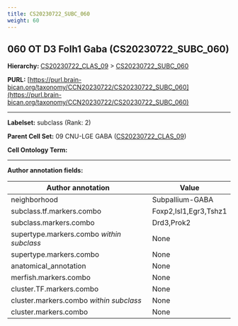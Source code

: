```yaml
---
title: CS20230722_SUBC_060
weight: 60
---
```

## 060 OT D3 Folh1 Gaba (CS20230722_SUBC_060)
<b>Hierarchy: </b>
[CS20230722_CLAS_09](../CS20230722_CLAS_09) >
[CS20230722_SUBC_060](../CS20230722_SUBC_060)

**PURL:** [https://purl.brain-bican.org/taxonomy/CCN20230722/CS20230722_SUBC_060](https://purl.brain-bican.org/taxonomy/CCN20230722/CS20230722_SUBC_060)

---


**Labelset:** subclass (Rank: 2)

**Parent Cell Set:** 09 CNU-LGE GABA ([CS20230722_CLAS_09](../CS20230722_CLAS_09))



**Cell Ontology Term:** 

[MARKER GENES.]: #


---

[TRANSFERRED ANNOTATIONS.]: #


[AUTHOR ANNOTATION FIELDS.]: #


**Author annotation fields:**

| Author annotation | Value |
|-------------------|-------|
|neighborhood|Subpallium-GABA|
|subclass.tf.markers.combo|Foxp2,Isl1,Egr3,Tshz1|
|subclass.markers.combo|Drd3,Prok2|
|supertype.markers.combo _within subclass_|None|
|supertype.markers.combo|None|
|anatomical_annotation|None|
|merfish.markers.combo|None|
|cluster.TF.markers.combo|None|
|cluster.markers.combo _within subclass_|None|
|cluster.markers.combo|None|
